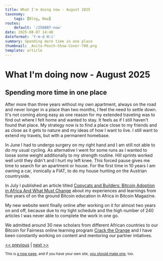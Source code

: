 ```yaml
---
title: What I'm doing now - August 2025
taxonomy:
    tags: [Blog, Now]
routes:
    default: '/250807-now'
date: 2025-08-07 14:40
dateformat: 'Y-m-d H:i'
summary: Spending more time in one place
thumbnail: _Anita-Posch-Show-Cover-700.png
template: article
---
```


# What I'm doing now - August 2025

## Spending more time in one place 

After more than three years without my own apartment, always on the road and never longer in a place than two months, I feel the need to settle down. It's not coming along easy as one reason for my extended traveling was to find out where I felt home and wanted to stay. It feels as if I still haven't found that place. My strategy now is to find a place close to my friends and as close as it gets to nature and my ideas of how I want to live. I still want to extend my travels, but with a permanent homebase.

In June I had to undergo surgery on my right hand and I am still not able to do my usual cycling. As alternative I went for some runs as I wanted to loose some weight additionally to my strength routine. Hill sprints worked well until they didn't and I hurt my left knee. This forced pause gives me time to search for an apartment or house. For the first time in 10 years I am owning a car, ironically a FIAT, to do my house hunting on the Austrian countryside. 

In July I published an article titled [Copycats and Builders: Bitcoin Adoption in Africa And What Must Change](https://bitcoinmagazine.com/culture/africa-real-challenge-bitcoin-adoption) about my experiences and learnings from five years of on the ground Bitcoin education in Africa in Bitcoin Magazine.

My new website went finally online after working on it for almost two years on and off, because due to my tight schedule and the high number of 240 articles I was never able to complete the work in one go. 

We admitted around 30 new scholars from different African countries to our Bitcoin for Fairness online learning program [Crack the Orange](https://my.cracktheorange.com/scholarship) and I have been constantly working on content and mentoring our partner intiatives.

[<< previous](/250506-now) | [next >>](/251017-now)

<small>This is [a now page](https://nownownow.com/about), and if you have your own site, [you should make one](https://nownownow.com/about), too.</small>